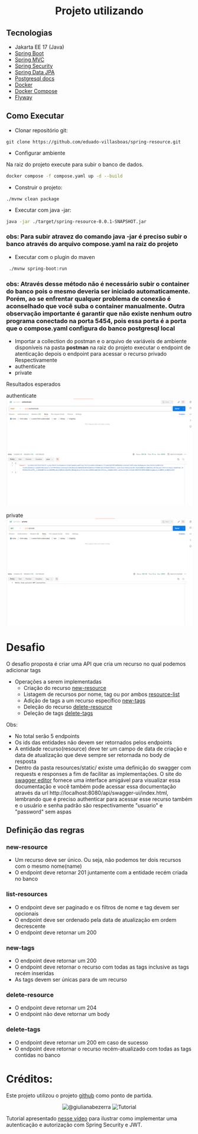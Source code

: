<h1 align="center">
  Projeto utilizando 
</h1>

## Tecnologias
 
- Jakarta EE 17 (Java)
- [Spring Boot](https://spring.io/projects/spring-boot)
- [Spring MVC](https://docs.spring.io/spring-framework/reference/web/webmvc.html)
- [Spring Security](https://spring.io/projects/spring-security)
- [Spring Data JPA](https://spring.io/projects/spring-data-jpa)
- [Postgresql docs](https://www.postgresql.org/docs/)
- [Docker](https://docs.docker.com/)
- [Docker Compose](https://docs.docker.com/compose/)
- [Flyway](https://documentation.red-gate.com/flyway/getting-started-with-flyway)

## Como Executar
- Clonar repositório git:
```
git clone https://github.com/eduado-villasboas/spring-resource.git
```
- Configurar ambiente

Na raiz do projeto execute para subir o banco de dados.
```bash
docker compose -f compose.yaml up -d --build
```
- Construir o projeto:
```
./mvnw clean package
```

- Executar com java -jar:
```bash
java -jar ./target/spring-resource-0.0.1-SNAPSHOT.jar
```
### obs: Para subir atravez do comando java -jar é preciso subir o banco através do arquivo compose.yaml na raiz do projeto

- Executar com o plugin do maven
```bash
 ./mvnw spring-boot:run
```
### obs: Através desse método não é necessário subir o container do banco pois o mesmo deveria ser iniciado automaticamente. Porém, ao se enfrentar qualquer problema de conexão é aconselhado que você suba o container manualmente. Outra observação importante é garantir que não existe nenhum outro programa conectado na porta 5454, pois essa porta é a porta que o compose.yaml configura do banco postgresql local


- Importar a collection do postman e o arquivo de variáveis de ambiente disponíveis na pasta **postman** na raiz do projeto executar o endpoint de atenticação depois o endpoint para acessar o recurso privado
Respectivamente
- authenticate
- private

Resultados esperados

authenticate
![autentication](postman/resultados/img.png)

private
![private](postman/resultados/img_1.png)

# Desafio

O desafio proposta é criar uma API que cria um recurso no qual podemos adicionar tags

- Operações a serem implementadas
  - Criação do recurso [new-resource](#new-resource) 
  - Listagem de recursos por nome, tag ou por ambos [resource-list](#list-resources)
  - Adição de tags a um recurso específico [new-tags](#new-tags)
  - Deleção do recurso [delete-resource](#delete-resource)
  - Deleção de tags [delete-tags](#delete-tags)

Obs: 
- No total serão 5 endpoints
- Os ids das entidades não devem ser retornados pelos endpoints
- A entidade recurso(resource) deve ter um campo de data de criação e data de atualização que deve sempre ser retornada no body de resposta
- Dentro da pasta resources/static/ existe uma definição do swagger com requests e responses a fim de facilitar as implementações. O site do [swagger editor](https://editor.swagger.io/) fornece uma interface amigável para visualizar essa documentação e você também pode acessar essa documentação através da url http://localhost:8080/api/swagger-ui/index.html, lembrando que é preciso authenticar para acessar esse recurso também e o usuário e senha padrão são respectivamente "usuario" e "password" sem aspas

## Definição das regras

### new-resource
- Um recurso deve ser único. Ou seja, não podemos ter dois recursos com o mesmo nome(name)
- O endpoint deve retornar 201 juntamente com a entidade recém criada no banco

### list-resources
- O endpoint deve ser paginado e os filtros de nome e tag devem ser opcionais
- O endpoint deve ser ordenado pela data de atualização em ordem decrescente
- O endpoint deve retornar um 200

### new-tags
- O endpoint deve retornar um 200
- O endpoint deve retornar o recurso com todas as tags inclusive as tags recém inseridas
- As tags devem ser únicas para de um recurso

### delete-resource
- O endpoint deve retornar um 204
- O endpoint não deve retornar um body

### delete-tags
- O endpoint deve retornar um 200 em caso de sucesso
- O endpoint deve retornar o recurso recém-atualizado com todas as tags contidas no banco 


<h1> Créditos: </h1>

Este projeto utilizou o projeto [github](https://github.com/giuliana-bezerra/spring-security-jwt.git) como ponto de partida.
<p align="center">
 <img src="https://img.shields.io/static/v1?label=Youtube&message=@giulianabezerra&color=8257E5&labelColor=000000" alt="@giulianabezerra" />
 <img src="https://img.shields.io/static/v1?label=Tipo&message=Tutorial&color=8257E5&labelColor=000000" alt="Tutorial" />
</p>

Tutorial apresentado [nesse vídeo](https://youtu.be/kEJ8a1w4a2Q) para ilustrar como implementar uma autenticação e autorização com Spring Security e JWT.
